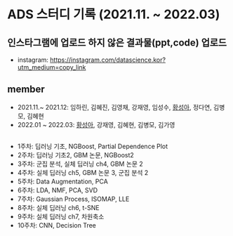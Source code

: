 # ADS 스터디 기록 (2021.11. ~ 2022.03)

## 인스타그램에 업로드 하지 않은 결과물(ppt,code) 업로드
 * instagram: https://instagram.com/datascience.kor?utm_medium=copy_link

## member
- 2021.11.~ 2021.12: 임하린, 김혜진, 김영채, 강재영, 임성수, [황성아](https://github.com/SungaHwang), 정다연, 김병모, 김혜현
- 2022.01 ~ 2022.03: [황성아](https://github.com/SungaHwang), 강재영, 김혜현, 김병모, 김가영
## 
- 1주차: 딥러닝 기초, NGBoost, Partial Dependence Plot
- 2주차: 딥러닝 기초2, GBM 논문, NGBoost2
- 3주차: 군집 분석, 실체 딥러닝 ch4, GBM 논문 2
- 4주차: 실체 딥러닝 ch5, GBM 논문 3, 군집 분석 2
- 5주차: Data Augmentation, PCA
- 6주차: LDA, NMF, PCA, SVD
- 7주차: Gaussian Process, ISOMAP, LLE
- 8주차: 실체 딥러닝 ch6, t-SNE
- 9주차: 실체 딥러닝 ch7, 차원축소 
- 10주차: CNN, Decision Tree
